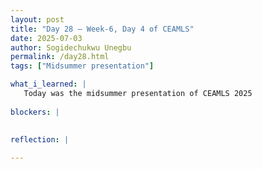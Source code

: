 ```yaml
---
layout: post
title: "Day 28 – Week-6, Day 4 of CEAMLS"
date: 2025-07-03
author: Sogidechukwu Unegbu
permalink: /day28.html
tags: ["Midsummer presentation"]

what_i_learned: |  
   Today was the midsummer presentation of CEAMLS 2025
   
blockers: |
  

reflection: |
   
---
```

